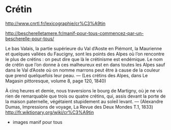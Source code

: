 Crétin
===

http://www.cnrtl.fr/lexicographie/cr%C3%A9tin

http://bescherelletamere.fr/manif-pour-tous-commencez-par-un-bescherelle-pour-tous/

Le bas Valais, la partie supérieure du Val d’Aoste en Piémont, la Maurienne et quelques vallées du Faucigny, sont les points des Alpes où l’on rencontre le plus de crétins : on peut dire que là le crétinisme est endémique. Le nom de crétin que l’on donne à ces malheureux est en dans toutes les Alpes sauf dans le Val d’Aoste où on nomme marrons peut être à cause de la couleur que prend quelquefois leur peau. — (Les crétins des Alpes, dans Le Magasin pittoresque, volume 8, page 120, 1840)


À cinq heures et demie, nous traversions le bourg de Martigny, où je ne vis rien de remarquable que trois ou quatre crétins, qui, assis devant la porte de la maison paternelle, végétaient stupidement au soleil levant. — (Alexandre Dumas, Impressions de voyage, La Revue des Deux Mondes T.1, 1833)
http://fr.wiktionary.org/wiki/cr%C3%A9tin

+ images manif pour tous

